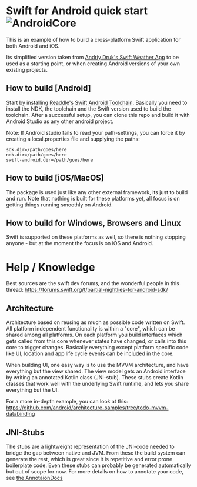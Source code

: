 # Swift for Android quick start ![AndroidCore](https://github.com/andriydruk/swift-weather-app/workflows/AndroidCore/badge.svg)

This is an example of how to build a cross-platform Swift application for both Android and iOS. 

Its simplified version taken from [Andriy Druk's Swift Weather App](https://github.com/andriydruk/swift-weather-app) to be used as a starting point, or when creating Android versions of your own existing projects.

## How to build [Android]

Start by installing [Readdle's Swift Android Toolchain](https://github.com/readdle/swift-android-toolchain#installation). Basically you need to install the NDK, the toolchain and the Swift version used to build the toolchain.
After a successful setup, you can clone this repo and build it with Android Studio as any other android project.

Note: If Android studio fails to read your path-settings, you can force it by creating a local.properties file and supplying the paths:
```
sdk.dir=/path/goes/here
ndk.dir=/path/goes/here
swift-android.dir=/path/goes/here
```

## How to build [iOS/MacOS]

The package is used just like any other external framework, its just to build and run.
Note that nothing is built for these platforms yet, all focus is on getting things running smoothly on Android.

## How to build for Windows, Browsers and Linux

Swift is supported on these platforms as well, so there is nothing stopping anyone - but at the moment the focus is on iOS and Android.

# Help / Knowledge

Best sources are the swift dev forums, and the wonderful people in this thread: https://forums.swift.org/t/partial-nightlies-for-android-sdk/


## Architecture

Architecture based on reusing as much as possible code written on Swift. All platform independent functionality is within a "core", which can be shared among all platforms. On each platform you build interfaces which gets called from this core whenever states have changed, or calls into this core to trigger changes. Basically everything except platform specific code like UI, location and app life cycle events can be included in the core. 

When building UI, one easy way is to use the MVVM architecture, and have everything but the view shared. The view model gets an Android interface by writing an annotated Kotlin class (JNI-stub). These stubs create Kotlin classes that work well with the underlying Swift runtime, and lets you share everything but the UI.

For a more in-depth example, you can look at this: https://github.com/android/architecture-samples/tree/todo-mvvm-databinding

## JNI-Stubs

The stubs are a lightweight representation of the JNI-code needed to bridge the gap between native and JVM. From these the build system can generate the rest, which is great since it is repetitive and error prone boilerplate code. Even these stubs can probably be generated automatically but out of scope for now. For more details on how to annotate your code, see [the AnnotaionDocs](doc/AnnotaionDocs.md)

